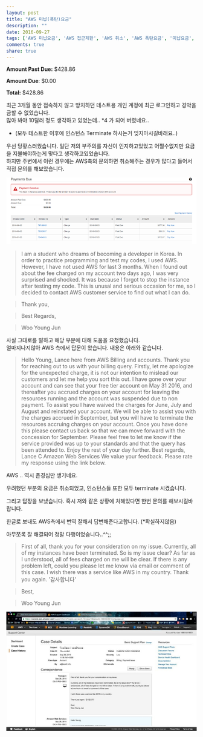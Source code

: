 ```yaml
---
layout: post
title: "AWS 미납(폭탄)요금"
description: ""
date: 2016-09-27
tags: ['AWS 미납요금', 'AWS 접근제한', 'AWS 취소', 'AWS 폭탄요금', '미납요금', '요금지불', '요금취소']
comments: true
share: true
---
```


  

  

**Amount Past Due:** $428.86

**Amount Due**: $0.00

**Total:** $428.86

  

  

최근 3개월 동안 접속하지 않고 방치하던 테스트용 개인 계정에 최근 로그인하고 경악을 금할 수 없었습니다.  
많아 봐야 10달러 정도 생각하고 있었는데.. *4 가 되어 버렸네요..  
* (모두 테스트한 이후에 인스턴스 Terminate 하시는거 잊지마시길바래요..)  
  
우선 당황스러웠습니다. 일단 저의 부주의를 자신이 인지하고있었고 어쩔수없지만 요금을 지불해야하는게 맞다고 생각하고있었습니다.  
하지만 주변에서 이런 경우에는 AWS측의 문의하면 취소해주는 경우가 많다고 들어서 직접 문의를 해보았습니다.

  

  

  

![](/assets/images/posts/694/2664223C57E9D8741F9D98.PNG)

  

  

  

> I am a student who dreams of becoming a developer in Korea. In order to
practice programming and test my codes, I used AWS. However, I have not used
AWS for last 3 months. When I found out about the fee charged on my account
two days ago, I was very surprised and shocked. It was because I forgot to
stop the instance after testing my code. This is unusal and serious occasion
for me, so I decided to contact AWS customer service to find out what I can
do.

>

>  

>

> Thank you,

>

> Best Regards,

>

> Woo Young Jun  

  
사실 그대로를 말하고 해당 부분에 대해 도움을 요청했습니다.  
얼마지나지않아 AWS 측에서 답문이 왔습니다. 내용은 아래와 같습니다.

  

> Hello Young, Lance here from AWS Billing and accounts. Thank you for
reaching out to us with your billing query. Firstly, let me apologize for the
unexpected charge, it is not our intention to mislead our customers and let me
help you sort this out. I have gone over your account and can see that your
free tier account on May 31 2016, and thereafter you accrued charges on your
account for leaving the resources running and the account was suspended due to
non payment. To assist you I have waived the charges for June, July and August
and reinstated your account. We will be able to assist you with the charges
accrued in September, but you will have to terminate the resources accruing
charges on your account. Once you have done this please contact us back so
that we can move forward with the concession for September. Please feel free
to let me know if the service provided was up to your standards and that the
query has been attended to. Enjoy the rest of your day further. Best regards,
Lance C Amazon Web Services We value your feedback. Please rate my response
using the link below.

  

AWS .. 역시 존경심만 생기네요.

우려했던 부분의 요금은 취소되었고, 인스턴스들 또한 모두 terminate 시켰습니다.

그리고 답장을 보냈습니다. 혹시 저와 같은 상황에 처해있다면 한번 문의를 해보시길바랍니다.

한글로 보내도 AWS측에서 번역 잘해서 답변해준다고합니다. (*확실하지않음)

아무쪼록 잘 해결되어 정말 다행이었습니다..^^;;  

  

  

> First of all, thank you for your consideration on my issue. Currently, all
of my instances have been terminated. So is my issue clear? As far as I
understood, all of fees charged on me will be clear. If there is any problem
left, could you please let me know via email or comment of this case. I wish
there was a service like AWS in my country. Thank you again. '감사합니다'  

>

> Best,  

>

> Woo Young Jun  

>

>  

  

![](/assets/images/posts/694/2266643357EC8386216909.JPEG)

  

